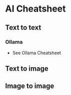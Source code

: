 
# AI Cheatsheet

## Text to text

### Ollama

- See Ollama Cheatsheet

## Text to image

## Image to image

